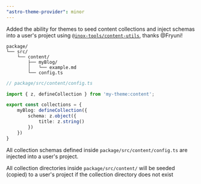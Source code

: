 ```yaml
---
"astro-theme-provider": minor
---
```


Added the ability for themes to seed content collections and inject schemas into a user's project using [`@inox-tools/content-utils`](https://www.npmjs.com/package/@inox-tools/content-utils), thanks @Fryuni!

```
package/
└── src/
    └── content/
        ├── myBlog/
        │   └── example.md
        └── config.ts
```

```ts
// package/src/content/config.ts

import { z, defineCollection } from 'my-theme:content';

export const collections = {
	myBlog: defineCollection({
		schema: z.object({
			title: z.string()
		})
	})
}
```

All collection schemas defined inside `package/src/content/config.ts` are injected into a user's project.

All collection directories inside `package/src/content/` will be seeded (copied) to a user's project if the collection directory does not exist